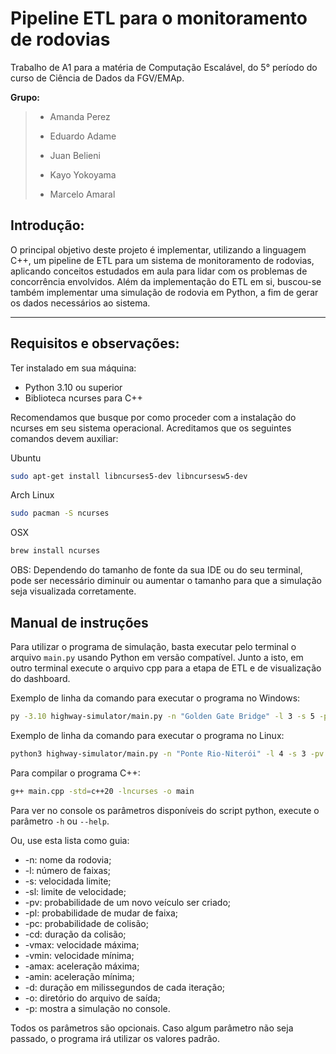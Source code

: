# Pipeline ETL para o monitoramento de rodovias
Trabalho de A1 para a matéria de Computação Escalável, do 5° período do curso de Ciência de Dados da FGV/EMAp.

**Grupo:** 
> * Amanda Perez
> 
> * Eduardo Adame
> 
> * Juan Belieni
> 
> * Kayo Yokoyama
>
> * Marcelo Amaral

## Introdução:
O principal objetivo deste projeto é implementar, utilizando a linguagem C++, um pipeline de ETL para um sistema
de monitoramento de rodovias, aplicando conceitos estudados em aula para lidar com os problemas de concorrência envolvidos.
Além da implementação do ETL em si, buscou-se também implementar uma simulação de rodovia em Python, a fim de gerar os dados
necessários ao sistema.

---

## Requisitos e observações:
Ter instalado em sua máquina:  
- Python 3.10 ou superior
- Biblioteca ncurses para C++

Recomendamos que busque por como proceder com a instalação do ncurses em seu sistema operacional. Acreditamos que os seguintes comandos devem auxiliar:

Ubuntu
```bash
sudo apt-get install libncurses5-dev libncursesw5-dev
```

Arch Linux
```bash
sudo pacman -S ncurses
```

OSX
```bash
brew install ncurses
```
  
OBS: Dependendo do tamanho de fonte da sua IDE ou do seu terminal, pode ser necessário diminuir ou aumentar o tamanho para que a simulação seja visualizada corretamente.

## Manual de instruções
Para utilizar o programa de simulação, basta executar pelo terminal o arquivo ```main.py``` usando Python em versão compatível. Junto a isto, em outro terminal execute o arquivo cpp para a etapa de ETL e de visualização do dashboard.

Exemplo de linha da comando para executar o programa no Windows:  
```bash
py -3.10 highway-simulator/main.py -n "Golden Gate Bridge" -l 3 -s 5 -pv 0.1 -pl 0.20 -pc 0.15 -p -o data
```

Exemplo de linha da comando para executar o programa no Linux:  
```bash
python3 highway-simulator/main.py -n "Ponte Rio-Niterói" -l 4 -s 3 -pv 0.2 -pl 0.20 -pc 0.3 -p -o data
```

Para compilar o programa C++:
```bash
g++ main.cpp -std=c++20 -lncurses -o main
```

Para ver no console os parâmetros disponíveis do script python, execute o parâmetro ```-h``` ou ```--help```.

Ou, use esta lista como guia:
- -n: nome da rodovia;
- -l: número de faixas;
- -s: velocidada limite;
- -sl: limite de velocidade;
- -pv: probabilidade de um novo veículo ser criado;
- -pl: probabilidade de mudar de faixa;
- -pc: probabilidade de colisão;
- -cd: duração da colisão;
- -vmax: velocidade máxima;
- -vmin: velocidade mínima;
- -amax: aceleração máxima;
- -amin: aceleração mínima;
- -d: duração em milissegundos de cada iteração;
- -o: diretório do arquivo de saída;
- -p: mostra a simulação no console.
  
Todos os parâmetros são opcionais. Caso algum parâmetro não seja passado, o programa irá utilizar os valores padrão.

